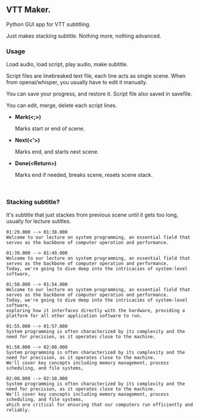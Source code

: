 ## VTT Maker.
Python GUI app for VTT subtitling.

Just makes stacking subtitle. Nothing more, nothing advanced.

### Usage
Load audio, load script, play audio, make subtitle.

Script files are linebreaked text file, each line acts as single scene. 
When from openai/whisper, you usually have to edit it manually.

You can save your progress, and restore it. Script file also saved in savefile.

You can edit, merge, delete each script lines.

- **Mark(<;>)**

  Marks start or end of scene.

- **Next(<'>)**

  Marks end, and starts next scene.

- **Done(\<Return\>)**

  Marks end if needed, breaks scene, resets scene stack.
  
<br />

### Stacking subtitle?

It's subtitle that just stackes from previous scene until it gets too long, usually for lecture sutitles.

```
01:29.000 --> 01:38.000
Welcome to our lecture on system programming, an essential field that serves as the backbone of computer operation and performance. 

01:39.000 --> 01:49.000
Welcome to our lecture on system programming, an essential field that serves as the backbone of computer operation and performance. 
Today, we're going to dive deep into the intricacies of system-level software,

01:50.000 --> 01:54.000
Welcome to our lecture on system programming, an essential field that serves as the backbone of computer operation and performance. 
Today, we're going to dive deep into the intricacies of system-level software,
exploring how it interfaces directly with the hardware, providing a platform for all other application software to run.

01:55.000 --> 01:57.000
System programming is often characterized by its complexity and the need for precision, as it operates close to the machine. 

01:58.000 --> 02:00.000
System programming is often characterized by its complexity and the need for precision, as it operates close to the machine. 
We'll cover key concepts including memory management, process scheduling, and file systems,

02:00.000 --> 02:10.000
System programming is often characterized by its complexity and the need for precision, as it operates close to the machine. 
We'll cover key concepts including memory management, process scheduling, and file systems,
which are critical for ensuring that our computers run efficiently and reliably.
```
